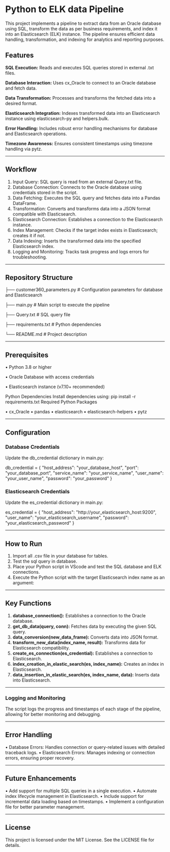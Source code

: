 # Python to ELK data Pipeline

This project implements a pipeline to extract data from an Oracle database using SQL, transform the data as per business requirements, and index it into an Elasticsearch (ELK) instance. The pipeline ensures efficient data handling, transformation, and indexing for analytics and reporting purposes.

## Features

**SQL Execution:** Reads and executes SQL queries stored in external .txt files.

**Database Interaction:** Uses cx_Oracle to connect to an Oracle database and fetch data.

**Data Transformation:** Processes and transforms the fetched data into a desired format.

**Elasticsearch Integration:** Indexes transformed data into an Elasticsearch instance using elasticsearch-py and helpers.bulk.

**Error Handling:** Includes robust error handling mechanisms for database and Elasticsearch operations.

**Timezone Awareness:** Ensures consistent timestamps using timezone handling via pytz.
________________________________________

## Workflow
1.	Input Query: SQL query is read from an external Query.txt file.
2.	Database Connection: Connects to the Oracle database using credentials stored in the script.
3.	Data Fetching: Executes the SQL query and fetches data into a Pandas DataFrame.
4.	Transformation: Converts and transforms data into a JSON format compatible with Elasticsearch.
5.	Elasticsearch Connection: Establishes a connection to the Elasticsearch instance.
6.	Index Management: Checks if the target index exists in Elasticsearch; creates it if not.
7.	Data Indexing: Inserts the transformed data into the specified Elasticsearch index.
8.	Logging and Monitoring: Tracks task progress and logs errors for troubleshooting.
________________________________________

## Repository Structure

├── customer360_parameters.py  # Configuration parameters for database and Elasticsearch

├── main.py                    # Main script to execute the pipeline

├── Query.txt                  # SQL query file

├── requirements.txt           # Python dependencies

└── README.md                  # Project description
________________________________________

## Prerequisites
•	Python 3.8 or higher

•	Oracle Database with access credentials

•	Elasticsearch instance (v7.10+ recommended)

Python Dependencies
Install dependencies using: pip install -r requirements.txt
Required Python Packages

•	cx_Oracle
•	pandas
•	elasticsearch
•	elasticsearch-helpers
•	pytz
________________________________________

## Configuration

### Database Credentials
Update the db_credential dictionary in main.py:

db_credential = {
    "host_address": "your_database_host",
    "port": "your_database_port",
    "service_name": "your_service_name",
    "user_name": "your_user_name",
    "password": "your_password"
}

### Elasticsearch Credentials
Update the es_credential dictionary in main.py:

es_credential = {
    "host_address": "http://your_elasticsearch_host:9200",
    "user_name": "your_elasticsearch_username",
    "password": "your_elasticsearch_password"
}
________________________________________

## How to Run
1.	Import all .csv file in your database for tables.
2.	Test the sql query in database.
3.	Place your Python script in VScode and test the SQL database and ELK connections.
4.	Execute the Python script with the target Elasticsearch index name as an argument:

________________________________________
## Key Functions
1.	**database_connection():**  Establishes a connection to the Oracle database.
2.	**get_db_data(query, conn):** Fetches data by executing the given SQL query.
3.	**data_conversion(new_data_frame):**  Converts data into JSON format.
4.	**transform_new_data(index_name, result):** Transforms data for Elasticsearch compatibility.
5.	**create_es_connection(es_credential):**  Establishes a connection to Elasticsearch.
6.	**index_creation_in_elastic_search(es, index_name):**  Creates an index in Elasticsearch.
7.	**data_insertion_in_elastic_search(es, index_name, data):**  Inserts data into Elasticsearch.
________________________________________
### Logging and Monitoring
The script logs the progress and timestamps of each stage of the pipeline, allowing for better monitoring and debugging.
________________________________________
## Error Handling
•	Database Errors: Handles connection or query-related issues with detailed traceback logs.
•	Elasticsearch Errors: Manages indexing or connection errors, ensuring proper recovery.
________________________________________
## Future Enhancements 
•	Add support for multiple SQL queries in a single execution.
•	Automate index lifecycle management in Elasticsearch.
•	Include support for incremental data loading based on timestamps.
•	Implement a configuration file for better parameter management.
________________________________________
## License
This project is licensed under the MIT License. See the LICENSE file for details.

